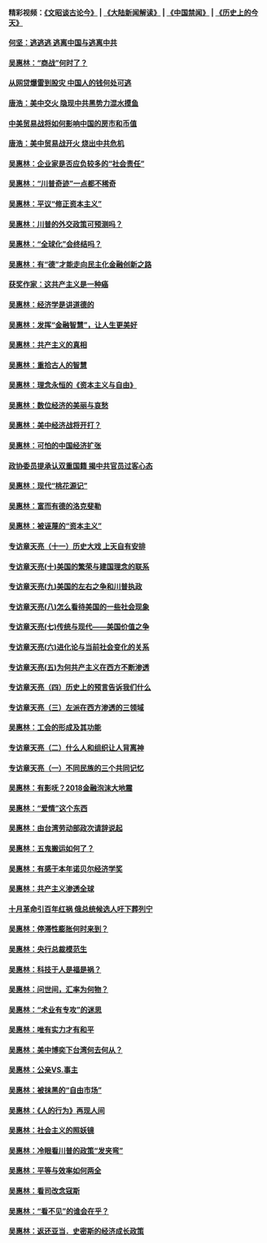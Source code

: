 #### 精彩视频：[《文昭谈古论今》](https://github.com/gfw-breaker/wenzhao/blob/master/README.md?t=11292131) | [《大陆新闻解读》](https://github.com/gfw-breaker/ntdtv-comedy/blob/master/README.md?t=11292131) | [《中国禁闻》](https://github.com/gfw-breaker/ntdtv-news/blob/master/README.md?t=11292131) | [《历史上的今天》](https://github.com/gfw-breaker/today-in-history/blob/master/README.md?t=11292131) 

#### [何坚：逃逃逃 逃离中国与逃离中共](../pages/nsc423/n10592891.md?t=11292131) 

#### [吴惠林：“商战”何时了？](../pages/nsc423/n10573558.md?t=11292131) 

#### [从网贷爆雷到股灾 中国人的钱何处可逃](../pages/nsc423/n10572800.md?t=11292131) 

#### [唐浩：美中交火 隐现中共黑势力混水摸鱼](../pages/nsc423/n10544040.md?t=11292131) 

#### [中美贸易战将如何影响中国的房市和币值](../pages/nsc423/n10543697.md?t=11292131) 

#### [唐浩：美中贸易战开火 烧出中共危机](../pages/nsc423/n10540126.md?t=11292131) 

#### [吴惠林：企业家是否应负较多的“社会责任”](../pages/nsc423/n10535022.md?t=11292131) 

#### [吴惠林：“川普奇迹”一点都不稀奇](../pages/nsc423/n10512808.md?t=11292131) 

#### [吴惠林：平议“修正资本主义”](../pages/nsc423/n10495724.md?t=11292131) 

#### [吴惠林：川普的外交政策可预测吗？](../pages/nsc423/n10462387.md?t=11292131) 

#### [吴惠林：“全球化”会终结吗？](../pages/nsc423/n10452838.md?t=11292131) 

#### [吴惠林：有“德”才能走向民主化金融创新之路](../pages/nsc423/n10432292.md?t=11292131) 

#### [获奖作家：这共产主义是一种癌](../pages/nsc423/n10431541.md?t=11292131) 

#### [吴惠林：经济学是讲道德的](../pages/nsc423/n10398014.md?t=11292131) 

#### [吴惠林：发挥“金融智慧”，让人生更美好](../pages/nsc423/n10375019.md?t=11292131) 

#### [吴惠林：共产主义的真相](../pages/nsc423/n10351394.md?t=11292131) 

#### [吴惠林：重拾古人的智慧](../pages/nsc423/n10337691.md?t=11292131) 

#### [吴惠林：理念永恒的《资本主义与自由》](../pages/nsc423/n10316274.md?t=11292131) 

#### [吴惠林：数位经济的美丽与哀愁](../pages/nsc423/n10292946.md?t=11292131) 

#### [吴惠林：美中经济战将开打？](../pages/nsc423/n10258825.md?t=11292131) 

#### [吴惠林：可怕的中国经济扩张](../pages/nsc423/n10219147.md?t=11292131) 

#### [政协委员提承认双重国籍 揭中共官员过客心态](../pages/nsc423/n10208809.md?t=11292131) 

#### [吴惠林：现代“桃花源记”](../pages/nsc423/n10185234.md?t=11292131) 

#### [吴惠林：富而有德的洛克斐勒](../pages/nsc423/n10142264.md?t=11292131) 

#### [吴惠林：被诬蔑的“资本主义”](../pages/nsc423/n10124816.md?t=11292131) 

#### [专访章天亮（十一）历史大戏 上天自有安排](../pages/nsc423/n10094905.md?t=11292131) 

#### [专访章天亮(十)美国的繁荣与建国理念的联系](../pages/nsc423/n10094899.md?t=11292131) 

#### [专访章天亮(九)美国的左右之争和川普执政](../pages/nsc423/n10094889.md?t=11292131) 

#### [专访章天亮(八)怎么看待美国的一些社会现象](../pages/nsc423/n10094857.md?t=11292131) 

#### [专访章天亮(七)传统与现代——美国价值之争](../pages/nsc423/n10093140.md?t=11292131) 

#### [专访章天亮(六)进化论与当前社会变化的关系](../pages/nsc423/n10092036.md?t=11292131) 

#### [专访章天亮(五)为何共产主义在西方不断渗透](../pages/nsc423/n10083620.md?t=11292131) 

#### [专访章天亮（四）历史上的预言告诉我们什么](../pages/nsc423/n10083606.md?t=11292131) 

#### [专访章天亮（三）左派在西方渗透的三领域](../pages/nsc423/n10081115.md?t=11292131) 

#### [吴惠林：工会的形成及其功能](../pages/nsc423/n10080633.md?t=11292131) 

#### [专访章天亮（二）什么人和组织让人背离神](../pages/nsc423/n10076637.md?t=11292131) 

#### [专访章天亮（一）不同民族的三个共同记忆](../pages/nsc423/n10074188.md?t=11292131) 

#### [吴惠林：有影呒？2018金融泡沫大地震](../pages/nsc423/n10040534.md?t=11292131) 

#### [吴惠林：“爱情”这个东西](../pages/nsc423/n10019423.md?t=11292131) 

#### [吴惠林：由台湾劳动部政次请辞说起](../pages/nsc423/n9979679.md?t=11292131) 

#### [吴惠林：五鬼搬运如何了？](../pages/nsc423/n9925338.md?t=11292131) 

#### [吴惠林：有感于本年诺贝尔经济学奖](../pages/nsc423/n9871883.md?t=11292131) 

#### [吴惠林：共产主义渗透全球](../pages/nsc423/n9812748.md?t=11292131) 

#### [十月革命引百年红祸 俄总统候选人吁下葬列宁](../pages/nsc423/n9810182.md?t=11292131) 

#### [吴惠林：停滞性膨胀何时来到？](../pages/nsc423/n9764136.md?t=11292131) 

#### [吴惠林：央行总裁模范生](../pages/nsc423/n9728134.md?t=11292131) 

#### [吴惠林：科技于人是福是祸？](../pages/nsc423/n9672982.md?t=11292131) 

#### [吴惠林：问世间，汇率为何物？](../pages/nsc423/n9621788.md?t=11292131) 

#### [吴惠林：“术业有专攻”的迷思](../pages/nsc423/n9580363.md?t=11292131) 

#### [吴惠林：唯有实力才有和平](../pages/nsc423/n9529599.md?t=11292131) 

#### [吴惠林：美中博奕下台湾何去何从？](../pages/nsc423/n9483598.md?t=11292131) 

#### [吴惠林：公亲VS.事主](../pages/nsc423/n9425637.md?t=11292131) 

#### [吴惠林：被抹黑的“自由市场”](../pages/nsc423/n9351545.md?t=11292131) 

#### [吴惠林：《人的行为》再现人间](../pages/nsc423/n9296339.md?t=11292131) 

#### [吴惠林：社会主义的照妖镜](../pages/nsc423/n9243460.md?t=11292131) 

#### [吴惠林：冷眼看川普的政策“发夹弯”](../pages/nsc423/n9120684.md?t=11292131) 

#### [吴惠林：平等与效率如何两全](../pages/nsc423/n9075430.md?t=11292131) 

#### [吴惠林：看司改念寇斯](../pages/nsc423/n9024915.md?t=11292131) 

#### [吴惠林：“看不见”的谁会在乎？](../pages/nsc423/n8977488.md?t=11292131) 

#### [吴惠林：返还亚当．史密斯的经济成长政策](../pages/nsc423/n8931896.md?t=11292131) 

